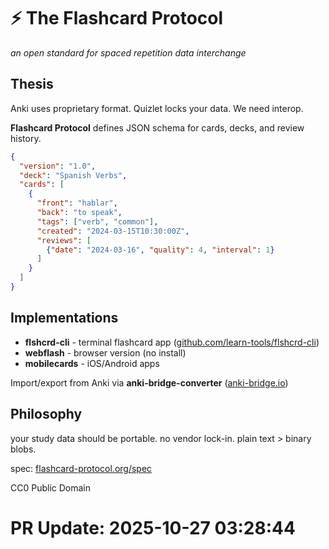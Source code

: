 # ⚡ The Flashcard Protocol

*an open standard for spaced repetition data interchange*

## Thesis

Anki uses proprietary format. Quizlet locks your data. We need interop.

**Flashcard Protocol** defines JSON schema for cards, decks, and review history.

```json
{
  "version": "1.0",
  "deck": "Spanish Verbs",
  "cards": [
    {
      "front": "hablar",
      "back": "to speak",
      "tags": ["verb", "common"],
      "created": "2024-03-15T10:30:00Z",
      "reviews": [
        {"date": "2024-03-16", "quality": 4, "interval": 1}
      ]
    }
  ]
}
```

## Implementations

- **flshcrd-cli** - terminal flashcard app ([github.com/learn-tools/flshcrd-cli](https://github.com/learn-tools/flshcrd-cli))
- **webflash** - browser version (no install)
- **mobilecards** - iOS/Android apps

Import/export from Anki via **anki-bridge-converter** ([anki-bridge.io](https://anki-bridge.io))

## Philosophy

your study data should be portable. no vendor lock-in. plain text > binary blobs.

spec: [flashcard-protocol.org/spec](https://flashcard-protocol.org/spec)

CC0 Public Domain

# PR Update: 2025-10-27 03:28:44
